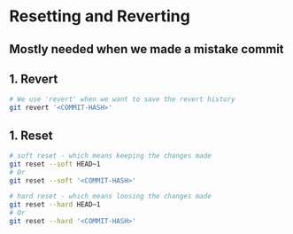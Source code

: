 # Resetting and Reverting

## Mostly needed when we made a mistake commit

## 1. Revert

```bash
# We use 'revert' when we want to save the revert history
git revert '<COMMIT-HASH>'
```

## 1. Reset

```bash
# soft reset - which means keeping the changes made
git reset --soft HEAD~1
# Or
git reset --soft '<COMMIT-HASH>'

# hard reset - which means loosing the changes made
git reset --hard HEAD~1
# Or
git reset --hard '<COMMIT-HASH>'

```

